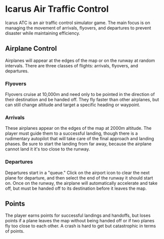 # Icarus Air Traffic Control
Icarus ATC is an air traffic control simulator game. The main focus is on managing the movement of arrivals, flyovers, and departures to prevent disaster while maintaining efficiency.

## Airplane Control
Airplanes will appear at the edges of the map or on the runway at random intervals. There are three classes of flights: arrivals, flyovers, and departures. 

### Flyovers
Flyovers cruise at 10,000m and need only to be pointed in the direction of their destination and be handed off. They fly faster than other airplanes, but can still change altitude and target a specific heading or waypoint.

### Arrivals
These airplanes appear on the edges of the map at 2000m altitude. The player must guide them to a successful landing, though there is a rudimentary autopilot that will take care of the final approach and landing phases. Be sure to start the landing from far away, because the airplane cannot land it it's too close to the runway.

### Departures
Departures start in a "queue." Click on the airport icon to clear the next plane for departure, and then select the end of the runway it should start on. Once on the runway, the airplane will automatically accelerate and take off, but must be handed off to its destination before it leaves the map.

## Points
The player earns points for successful landings and handoffs, but loses points if a plane leaves the map without being handed off or if two planes fly too close to each other. A crash is hard to get but catastrophic in terms of points.
